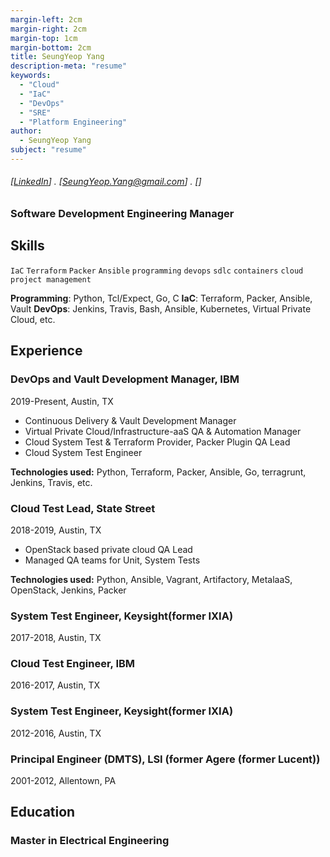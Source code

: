 ```yaml
---
margin-left: 2cm
margin-right: 2cm
margin-top: 1cm
margin-bottom: 2cm
title: SeungYeop Yang
description-meta: "resume"
keywords:
  - "Cloud"
  - "IaC"
  - "DevOps"
  - "SRE"
  - "Platform Engineering"
author:
  - SeungYeop Yang
subject: "resume"
---
```


###### [[LinkedIn](https://www.linkedin.com/in/seung-yeop-yang/)] . [SeungYeop.Yang@gmail.com] . []

### Software Development Engineering Manager

## Skills

`IaC`
`Terraform`
`Packer`
`Ansible`
`programming`
`devops`
`sdlc`
`containers`
`cloud`
`project management`

**Programming**: Python, Tcl/Expect, Go, C
**IaC**: Terraform, Packer, Ansible, Vault
**DevOps**: Jenkins, Travis, Bash, Ansible, Kubernetes, Virtual Private Cloud, etc.

## Experience

### DevOps and Vault Development Manager, IBM

2019-Present, Austin, TX

- Continuous Delivery & Vault Development Manager
- Virtual Private Cloud/Infrastructure-aaS QA & Automation Manager
- Cloud System Test & Terraform Provider, Packer Plugin QA Lead
- Cloud System Test Engineer

**Technologies used:** Python, Terraform, Packer, Ansible, Go, terragrunt, Jenkins, Travis, etc.

### Cloud Test Lead, State Street

2018-2019, Austin, TX

- OpenStack based private cloud QA Lead
- Managed QA teams for Unit, System Tests

**Technologies used:** Python, Ansible, Vagrant, Artifactory, MetalaaS, OpenStack, Jenkins, Packer

### System Test Engineer, Keysight(former IXIA)

2017-2018, Austin, TX

### Cloud Test Engineer, IBM

2016-2017, Austin, TX

### System Test Engineer, Keysight(former IXIA)

2012-2016, Austin, TX

### Principal Engineer (DMTS), LSI (former Agere (former Lucent))

2001-2012, Allentown, PA

## Education

### Master in Electrical Engineering
